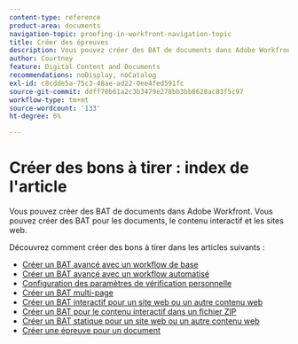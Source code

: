 ```yaml
---
content-type: reference
product-area: documents
navigation-topic: proofing-in-workfront-navigation-topic
title: Créer des épreuves
description: Vous pouvez créer des BAT de documents dans Adobe Workfront. Vous pouvez créer des BAT de documents dans Adobe Workfront. Vous pouvez créer des BAT pour les documents, le contenu interactif et les sites web. Découvrez comment créer des bons à tirer dans les articles suivants.
author: Courtney
feature: Digital Content and Documents
recommendations: noDisplay, noCatalog
exl-id: c8cdde5a-75c3-48ae-ad22-0ee4fed591fc
source-git-commit: ddff70b61a2c3b3479e278bb3bb8628ac83f5c97
workflow-type: tm+mt
source-wordcount: '133'
ht-degree: 6%

---
```


# Créer des bons à tirer : index de l&#39;article

<!--Audited: 01/2024-->

Vous pouvez créer des BAT de documents dans Adobe Workfront. Vous pouvez créer des BAT pour les documents, le contenu interactif et les sites web.

Découvrez comment créer des bons à tirer dans les articles suivants :

* [Créer un BAT avancé avec un workflow de base](../../../review-and-approve-work/proofing/creating-proofs-within-workfront/configure-basic-proof-workflow.md)
* [Créer un BAT avancé avec un workflow automatisé](../../../review-and-approve-work/proofing/creating-proofs-within-workfront/create-automated-proof-workflow.md)
* [ Configuration des paramètres de vérification personnelle](../../../review-and-approve-work/proofing/creating-proofs-within-workfront/set-proof-defaults.md)
* [Créer un BAT multi-page](../../../review-and-approve-work/proofing/creating-proofs-within-workfront/create-multi-page-proof.md)
* [Créer un BAT interactif pour un site web ou un autre contenu web](../../../review-and-approve-work/proofing/creating-proofs-within-workfront/generate-interactive-proof-for-website-or-other-web-content.md)
* [Créer un BAT pour le contenu interactif dans un fichier ZIP](../../../review-and-approve-work/proofing/creating-proofs-within-workfront/generate-proof-interactive-content.md)
* [Créer un BAT statique pour un site web ou un autre contenu web](../../../review-and-approve-work/proofing/creating-proofs-within-workfront/generate-static-proof-website-other-web-content.md)
* [Créer une épreuve pour un document](../../../review-and-approve-work/proofing/creating-proofs-within-workfront/generate-proof-for-a-document.md)
